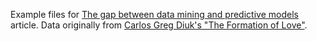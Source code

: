 
Example files for [The gap between data mining and predictive models](http://www.win-vector.com/blog/2014/02/the-gap-between-data-mining-and-predictive-models/) article.  Data originally from [Carlos Greg Diuk's "The Formation of Love"](https://www.facebook.com/notes/facebook-data-science/the-formation-of-love/10152064609253859).
